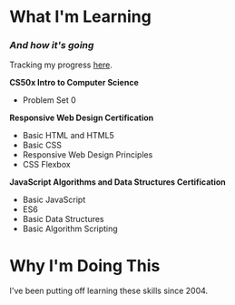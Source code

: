   <!--
<p>Notes: 1) I learned everything covered in freecodecamp's basic HTML from having a Livejournal, which was like Facebook for people with attention spans and an even higher flair for drama. 2) I prefer using the h3 tag for my subtitles because the h2 default font/style is too overbearing for my tastes. 3) When I put the DOCTYPE tag at top, it doesn't show in github's preview viewer but does show up on the final published page.</p>
-->
  <head>
  </head>
  <body>
<h1>What I'm Learning</h1>
<h3><i>And how it's going</i></h3>

Tracking my progress <a href="https://github.com/QContinueUm/QContinueUm.github.io/projects/1">here</a>.
<p>
<b>CS50x Intro to Computer Science</b>
<ul>
  <li>Problem Set 0</li>
</ul>

<b>Responsive Web Design Certification</b>
<ul>
  <li>Basic HTML and HTML5</li> 
  <li>Basic CSS</li>
  <li>Responsive Web Design Principles</li>
  <li>CSS Flexbox</li>
</ul>

<b>JavaScript Algorithms and Data Structures Certification</b>
<ul>
  <li>Basic JavaScript</li>
  <li>ES6</li>
  <li>Basic Data Structures</li>
  <li>Basic Algorithm Scripting</li>
</ul>

<h1>Why I'm Doing This</h1>
I've been putting off learning these skills since 2004. 
</body>
</html>
